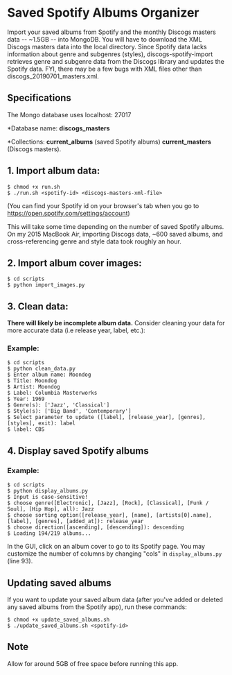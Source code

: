 # Saved Spotify Albums Organizer

Import your saved albums from Spotify and the monthly Discogs masters data -- ~1.5GB -- into MongoDB. 
You will have to download the XML Discogs masters data into the local directory. 
Since Spotify data lacks information about genre and subgenres (styles), discogs-spotify-import retrieves genre and subgenre data from the Discogs library and updates the Spotify data. FYI, there may be a few bugs with XML files other than discogs_20190701_masters.xml.

## Specifications
The Mongo database uses localhost: 27017

*Database name: **discogs_masters** 

*Collections: **current_albums** (saved Spotify albums) **current_masters** (Discogs masters). 

## 1. Import album data:
	$ chmod +x run.sh
	$ ./run.sh <spotify-id> <discogs-masters-xml-file>

(You can find your Spotify id on your browser's tab when you go to <https://open.spotify.com/settings/account>)

This will take some time depending on the number of saved Spotify albums. On my 2015 MacBook Air, importing Discogs data, ~600 saved albums, and cross-referencing genre and style data took roughly an hour. 

## 2. Import album cover images:
	
	$ cd scripts
	$ python import_images.py

## 3. Clean data: 

**There will likely be incomplete album data.** Consider cleaning your data for more accurate data (i.e release year, label, etc.):

### Example: 
	$ cd scripts
	$ python clean_data.py
	$ Enter album name: Moondog
	$ Title: Moondog
	$ Artist: Moondog
	$ Label: Columbia Masterworks
	$ Year: 1969
	$ Genre(s): ['Jazz', 'Classical']
	$ Style(s): ['Big Band', 'Contemporary']
	$ Select parameter to update ([label], [release_year], [genres], [styles], exit): label
	$ label: CBS

## 4. Display saved Spotify albums

### Example:

	$ cd scripts
	$ python display_albums.py
	$ Input is case-sensitive!
	$ choose genre([Electronic], [Jazz], [Rock], [Classical], [Funk / Soul], [Hip Hop], all): Jazz
	$ choose sorting option([release_year], [name], [artists[0].name], [label], [genres], [added_at]): release_year
	$ choose direction([ascending], [descending]): descending
	$ Loading 194/219 albums...

In the GUI, click on an album cover to go to its Spotify page. You may customize the number of columns by changing "cols" in `display_albums.py` (line 93). 

## Updating saved albums

If you want to update your saved album data (after you've added or deleted any saved albums from the Spotify app), run these commands:
	
	$ chmod +x update_saved_albums.sh
	$ ./update_saved_albums.sh <spotify-id>

## Note

Allow for around 5GB of free space before running this app. 